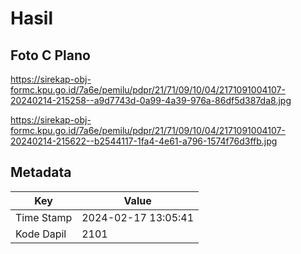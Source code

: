 # Hasil

## Foto C Plano

https://sirekap-obj-formc.kpu.go.id/7a6e/pemilu/pdpr/21/71/09/10/04/2171091004107-20240214-215258--a9d7743d-0a99-4a39-976a-86df5d387da8.jpg

https://sirekap-obj-formc.kpu.go.id/7a6e/pemilu/pdpr/21/71/09/10/04/2171091004107-20240214-215622--b2544117-1fa4-4e61-a796-1574f76d3ffb.jpg


## Metadata

| Key        | Value               |
| ---------- | ------------------- |
| Time Stamp | 2024-02-17 13:05:41 |
| Kode Dapil | 2101                |



